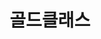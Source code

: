 ---
id: 40
title: 골드클래스
caption: 고가차량 오토리스, 장기렌트
url: http://gold.carfly.me/
category: Car
device: PC, Mobile
size: medium
---
